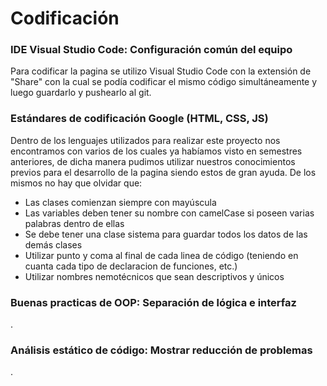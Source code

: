 # Codificación

### IDE Visual Studio Code: Configuración común del equipo

Para codificar la pagina se utilizo Visual Studio Code con la extensión de "Share" con la cual se podía codificar el mismo código simultáneamente y luego guardarlo y pushearlo al git.

### Estándares de codificación Google (HTML, CSS, JS)

Dentro de los lenguajes utilizados para realizar este proyecto nos encontramos con varios de los cuales ya habíamos visto en semestres anteriores, de dicha manera pudimos utilizar nuestros conocimientos previos para el desarrollo de la pagina siendo estos de gran ayuda. De los mismos no hay que olvidar que:

* Las clases comienzan siempre con mayúscula
* Las variables deben tener su nombre con camelCase si poseen varias palabras dentro de ellas
* Se debe tener una clase sistema para guardar todos los datos de las demás clases
* Utilizar punto y coma al final de cada linea de código (teniendo en cuanta cada tipo de declaracion de funciones, etc.)
* Utilizar nombres nemotécnicos que sean descriptivos y únicos



### Buenas practicas de OOP: Separación de lógica e interfaz

.

### Análisis estático de código: Mostrar reducción de problemas

.

###
